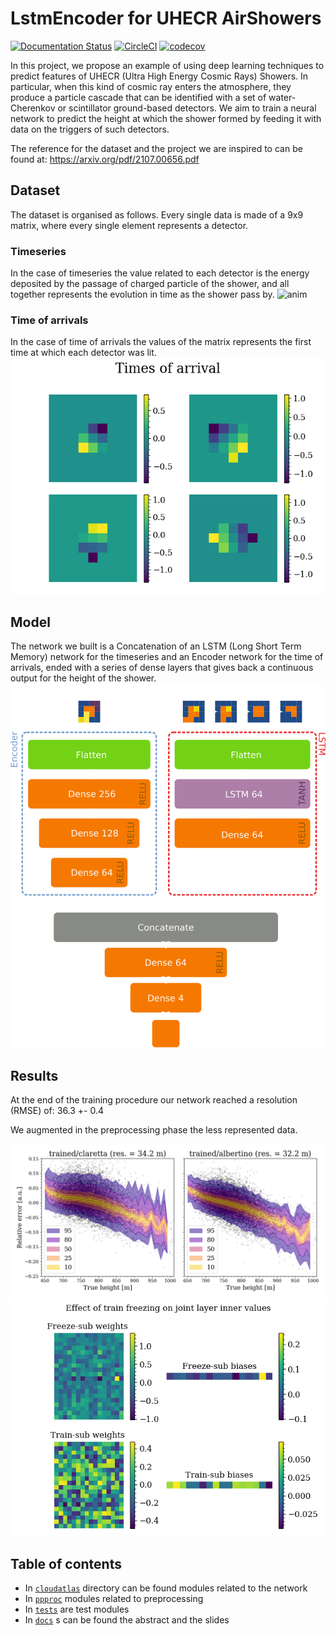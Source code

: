 # LstmEncoder for UHECR AirShowers
[![Documentation Status](https://readthedocs.org/projects/cmepda-proj/badge/?version=latest)](https://cmepda-proj.readthedocs.io/en/latest/?badge=latest)
[![CircleCI](https://dl.circleci.com/status-badge/img/gh/djanloo/cmepda/tree/master.svg?style=svg)](https://dl.circleci.com/status-badge/redirect/gh/djanloo/cmepda/tree/master)
[![codecov](https://codecov.io/gh/djanloo/cmepda/branch/master/graph/badge.svg?token=WEFVA6UBDS)](https://codecov.io/gh/djanloo/cmepda)

In this project, we propose an example of using deep learning techniques to predict features of UHECR 
(Ultra High Energy Cosmic Rays) Showers.
In particular, when this kind of cosmic ray enters the atmosphere, they produce a particle cascade 
that can be identified with a set of water-Cherenkov or scintillator ground-based detectors. We aim to train a neural network to predict the height at which the shower formed by feeding it with data on the triggers of such detectors.

The reference for the dataset and the project we are inspired to can be found at:
https://arxiv.org/pdf/2107.00656.pdf


## Dataset
The dataset is organised as follows. Every single data is made of a 9x9 matrix, where every single element represents a detector. 
### Timeseries
In the case of timeseries the value related to each detector is the energy deposited by the passage of charged particle of the shower, and all together represents the evolution in time as the shower pass by.
![anim](https://user-images.githubusercontent.com/89815653/178476373-edabd8f9-fc83-4bde-a9a4-f9ba623c6d95.gif)

### Time of arrivals
In the case of time of arrivals the values of the matrix represents the first time at which each detector was lit.
![toa](assets/toa.png)
## Model
The network we built is a Concatenation of an LSTM (Long Short Term Memory) network for the timeseries and an Encoder network for the time of arrivals, ended with a series of dense layers that gives back a continuous output for the height of the shower.
![model](assets/model_2.png)

## Results
At the end of the training procedure our network reached a resolution (RMSE) of: 36.3 +- 0.4

We augmented in the preprocessing phase the less represented data.

![interp](assets/comparison.png) 
![freeze_train](assets/freezetraining.png)

## Table of contents
- In [``cloudatlas``](cloudatlas/) directory can be found modules related to the network
- In [`ppproc`](ppproc/) modules related to preprocessing
- In [`tests`](tests/) are test modules
- In [`docs`](docs/) s can be found the abstract and the slides
